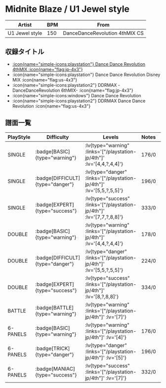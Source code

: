 # Midnite Blaze / U1 Jewel style

|Artist|BPM|From|
|------|---|----|
|U1 Jewel style|150|DanceDanceRevolution 4thMIX CS|

## 収録タイトル

- [ :icon{name="simple-icons:playstation"} Dance Dance Revolution 4thMIX :icon{name="flag:jp-4x3"} ](/playstation-jp/4th)
- :icon{name="simple-icons:playstation"} Dance Dance Revolution Disney MIX :icon{name="flag:us-4x3"}
- :icon{name="simple-icons:playstation2"} DDRMAX -DanceDanceRevolution 6thMIX- :icon{name="flag:jp-4x3"}
- :icon{name="simple-icons:windows"} Dance Dance Revolution
- :icon{name="simple-icons:playstation2"} DDRMAX Dance Dance Revolution :icon{name="flag:us-4x3"}

## 譜面一覧

|PlayStyle|Difficulty|Levels|Notes|Movie|
|---------|----------|------|-----|-----|
|SINGLE| :badge[BASIC]{type="warning"} | :lv{type="warning" :links='["/playstation-jp/4th"]' :lv='[4,4,?,4,4]'} |176/0||
|SINGLE| :badge[DIFFICULT]{type="danger"} | :lv{type="danger" :links='["/playstation-jp/4th"]' :lv='[5,5,?,5,5]'} |196/0||
|SINGLE| :badge[EXPERT]{type="success"} | :lv{type="success" :links='["/playstation-jp/4th"]' :lv='[7,7,?,8,8]'} |333/0||
|DOUBLE| :badge[BASIC]{type="warning"} | :lv{type="warning" :links='["/playstation-jp/4th"]' :lv='[4,4,?,4,4]'} |178/0||
|DOUBLE| :badge[DIFFICULT]{type="danger"} | :lv{type="danger" :links='["/playstation-jp/4th"]' :lv='[5,5,?,5,5]'} |224/0||
|DOUBLE| :badge[EXPERT]{type="success"} | :lv{type="success" :links='["/playstation-jp/4th"]' :lv='[8,?,8,8]'} |334/0||
|BATTLE| :badge[BATTLE]{type="warning"} | :lv{type="warning" :links='["/playstation-jp/4th"]' :lv='[7]'} |||
|6-PANELS| :badge[BASIC]{type="warning"} | :lv{type="warning" :links='["/playstation-jp/4th"]' :lv='[4]'} |176/0||
|6-PANELS| :badge[TRICK]{type="danger"} | :lv{type="danger" :links='["/playstation-jp/4th"]' :lv='[5]'} |196/0||
|6-PANELS| :badge[MANIAC]{type="success"} | :lv{type="success" :links='["/playstation-jp/4th"]' :lv='[7]'} |332/0||
